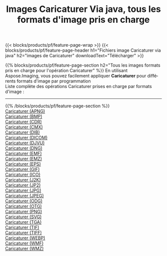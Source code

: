 ﻿---
title: Images Caricaturer Via java, tous les formats d'image pris en charge 
weight: 3920
url: /fr/java/cartoonify 
lang: fr
langdirlevel: 2
locales: zh-hans,ja,it,ru,de,es,fr,nl,id,lt,pl,pt,vi,tr,ko,zh-hant,ar,hi,th,sv,cs,uk,he
description: En utilisant Aspose.Imaging, vous pouvez facilement Caricaturer images Via java
---

{{< blocks/products/pf/feature-page-wrap >}}
{{< blocks/products/pf/feature-page-header h1="Fichiers image Caricaturer via java" h2="images de Caricaturer" downloadText="Télécharger" >}}


{{% blocks/products/pf/feature-page-section  h2="Tous les images formats pris en charge pour l'opération Caricaturer" %}}
En utilisant Aspose.Imaging, vous pouvez facilement appliquer **Caricaturer** pour différents formats d'image par programmation
<br/>
Liste complète des opérations Caricaturer prises en charge par formats d'image :
<hr/>
{{% /blocks/products/pf/feature-page-section %}}
<div class="container-fluid productfamilypage bg-gray">
    <div class="convertypes bg-gray agp-content section">
        <div class="container">
		<div class="row other-converters">
		    <div class='col-md-2 other-converter remove-lp remove-rp'><a href="/imaging/fr/java/cartoonify/apng" >Caricaturer (APNG)</a></div><div class='col-md-2 other-converter remove-lp remove-rp'><a href="/imaging/fr/java/cartoonify/bmp" >Caricaturer (BMP)</a></div><div class='col-md-2 other-converter remove-lp remove-rp'><a href="/imaging/fr/java/cartoonify/cdr" >Caricaturer (CDR)</a></div><div class='col-md-2 other-converter remove-lp remove-rp'><a href="/imaging/fr/java/cartoonify/cmx" >Caricaturer (CMX)</a></div><div class='col-md-2 other-converter remove-lp remove-rp'><a href="/imaging/fr/java/cartoonify/dib" >Caricaturer (DIB)</a></div><div class='col-md-2 other-converter remove-lp remove-rp'><a href="/imaging/fr/java/cartoonify/dicom" >Caricaturer (DICOM)</a></div><div class='col-md-2 other-converter remove-lp remove-rp'><a href="/imaging/fr/java/cartoonify/djvu" >Caricaturer (DJVU)</a></div><div class='col-md-2 other-converter remove-lp remove-rp'><a href="/imaging/fr/java/cartoonify/dng" >Caricaturer (DNG)</a></div><div class='col-md-2 other-converter remove-lp remove-rp'><a href="/imaging/fr/java/cartoonify/emf" >Caricaturer (EMF)</a></div><div class='col-md-2 other-converter remove-lp remove-rp'><a href="/imaging/fr/java/cartoonify/emz" >Caricaturer (EMZ)</a></div><div class='col-md-2 other-converter remove-lp remove-rp'><a href="/imaging/fr/java/cartoonify/eps" >Caricaturer (EPS)</a></div><div class='col-md-2 other-converter remove-lp remove-rp'><a href="/imaging/fr/java/cartoonify/gif" >Caricaturer (GIF)</a></div><div class='col-md-2 other-converter remove-lp remove-rp'><a href="/imaging/fr/java/cartoonify/ico" >Caricaturer (ICO)</a></div><div class='col-md-2 other-converter remove-lp remove-rp'><a href="/imaging/fr/java/cartoonify/j2k" >Caricaturer (J2K)</a></div><div class='col-md-2 other-converter remove-lp remove-rp'><a href="/imaging/fr/java/cartoonify/jp2" >Caricaturer (JP2)</a></div><div class='col-md-2 other-converter remove-lp remove-rp'><a href="/imaging/fr/java/cartoonify/jpg" >Caricaturer (JPG)</a></div><div class='col-md-2 other-converter remove-lp remove-rp'><a href="/imaging/fr/java/cartoonify/jpeg" >Caricaturer (JPEG)</a></div><div class='col-md-2 other-converter remove-lp remove-rp'><a href="/imaging/fr/java/cartoonify/odg" >Caricaturer (ODG)</a></div><div class='col-md-2 other-converter remove-lp remove-rp'><a href="/imaging/fr/java/cartoonify/otg" >Caricaturer (OTG)</a></div><div class='col-md-2 other-converter remove-lp remove-rp'><a href="/imaging/fr/java/cartoonify/png" >Caricaturer (PNG)</a></div><div class='col-md-2 other-converter remove-lp remove-rp'><a href="/imaging/fr/java/cartoonify/svg" >Caricaturer (SVG)</a></div><div class='col-md-2 other-converter remove-lp remove-rp'><a href="/imaging/fr/java/cartoonify/tga" >Caricaturer (TGA)</a></div><div class='col-md-2 other-converter remove-lp remove-rp'><a href="/imaging/fr/java/cartoonify/tif" >Caricaturer (TIF)</a></div><div class='col-md-2 other-converter remove-lp remove-rp'><a href="/imaging/fr/java/cartoonify/tiff" >Caricaturer (TIFF)</a></div><div class='col-md-2 other-converter remove-lp remove-rp'><a href="/imaging/fr/java/cartoonify/webp" >Caricaturer (WEBP)</a></div><div class='col-md-2 other-converter remove-lp remove-rp'><a href="/imaging/fr/java/cartoonify/wmf" >Caricaturer (WMF)</a></div><div class='col-md-2 other-converter remove-lp remove-rp'><a href="/imaging/fr/java/cartoonify/wmz" >Caricaturer (WMZ)</a></div>
                </div>
        </div>
    </div>
</div>
<br/>
